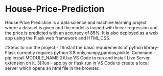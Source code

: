# House-Price-Prediction
House Price Prediction is a data science and machine learning project where a dataset is given and the model is trained with linear regression and the price is predicted with an accuracy of 85%.
It is also deployed as a web app using the Flask web framework and HTML,CSS.

#Steps to run the project:-
1)Install the basic requirements of python library-
  Flask currently requires python 3.8 only,numpy,pandas,pickle.
  Command - pip install MODULE_NAME
2)Use VS Code to run and install Live Server extension on it. 
3)Run - app.py or flask run in VS Code to create a local server which opens an html file in the browser.
